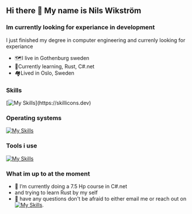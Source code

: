 ## Hi there 👋 My name is Nils Wikström 

### Im currently looking for experiance in development 
I just finished my degree in computer engineering and currenly looking for experiance 
* 🗺️I live in Gothenburg sweden
* 💮Currently learning, Rust, C#.net 
* 🏘️Lived in Oslo, Sweden
 
### Skills 
[![My Skills](https://skillicons.dev/icons?i=js,ts,vite,react,html,css,py,)](https://skillicons.dev)


### Operating systems
[![My Skills](https://skillicons.dev/icons?i=windows,linux)](https://skillicons.dev)

### Tools i use 
[![My Skills](https://skillicons.dev/icons?i=vscode,discord,github,obsidian,git)](https://skillicons.dev)




### What im up to at the moment
- 🔭 I’m currently doing a 7.5 Hp course in C#.net
- and trying to learn Rust by my self 
- 🤔 have any questions don't be afraid to either email me or reach out on    [![My Skills](https://skillicons.dev/icons?i=linkedin)](https://www.linkedin.com/in/nils-wikstr%C3%B6m-814b04198/). 

<!--
**Nilswik/Nilswik** is a ✨ _special_ ✨ repository because its `README.md` (this file) appears on your GitHub profile.

Here are some ideas to get you started:

- 🔭 I’m currently working on ...
- 🌱 I’m currently learning ...
- 👯 I’m looking to collaborate on ...
- 🤔 I’m looking for help with ...
- 💬 Ask me about ...
- 📫 How to reach me: ...
- 😄 Pronouns: ...
- ⚡ Fun fact: ...
-->

